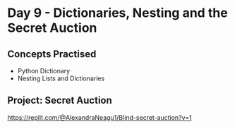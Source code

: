 # Day 9 - Dictionaries, Nesting and the Secret Auction
## Concepts Practised
- Python Dictionary
- Nesting Lists and Dictionaries
 



## Project: Secret Auction
https://replit.com/@AlexandraNeagu1/Blind-secret-auction?v=1

